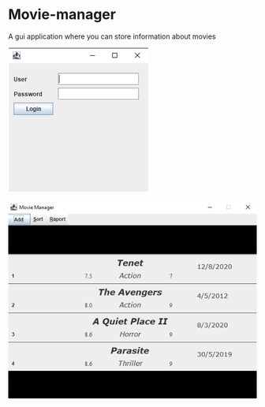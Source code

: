 # Movie-manager
A gui application where you can store information about movies 

![](images/login.png)

![](images/movie_manager.png)
